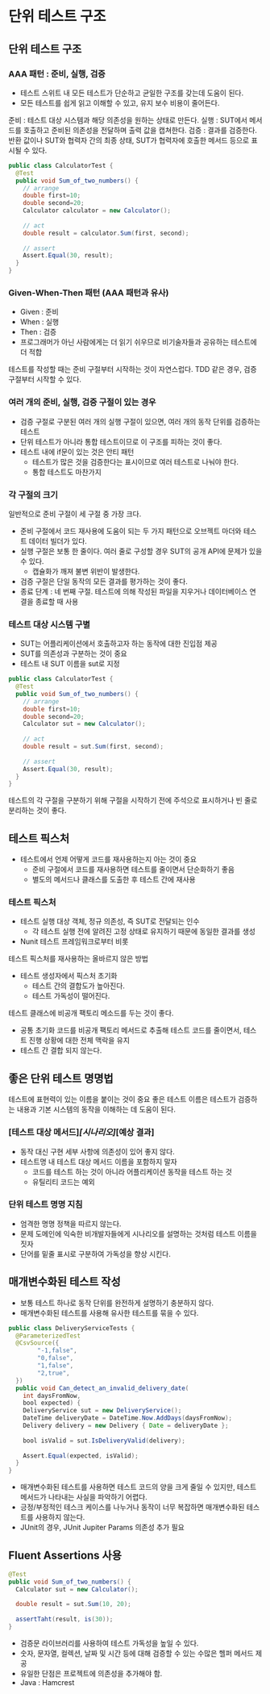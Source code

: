 # 단위 테스트 구조

## 단위 테스트 구조

### AAA 패턴 : 준비, 실행, 검증
- 테스트 스위트 내 모든 테스트가 단순하고 균일한 구조를 갖는데 도움이 된다.
- 모든 테스트를 쉽게 읽고 이해할 수 있고, 유지 보수 비용이 줄어든다.

준비 : 테스트 대상 시스템과 해당 의존성을 원하는 상태로 만든다.
실행 : SUT에서 메서드를 호출하고 준비된 의존성을 전달하며 출력 값을 캡쳐한다.
검증 : 결과를 검증한다. 반환 값이나 SUT와 협력자 간의 최종 상태, SUT가 협력자에 호출한 메서드 등으로 표시될 수 있다.

```java
public class CalculatorTest {
  @Test
  public void Sum_of_two_numbers() {
    // arrange
    double first=10;
    double second=20;
    Calculator calculator = new Calculator();
    
    // act
    double result = calculator.Sum(first, second);
    
    // assert
    Assert.Equal(30, result);
  }
}
```

### Given-When-Then 패턴 (AAA 패턴과 유사)
- Given : 준비
- When : 실행
- Then : 검증
- 프로그래머가 아닌 사람에게는 더 읽기 쉬우므로 비기술자들과 공유하는 테스트에 더 적합

테스트를 작성할 때는 준비 구절부터 시작하는 것이 자연스럽다.
TDD 같은 경우, 검증 구절부터 시작할 수 있다.

### 여러 개의 준비, 실행, 검증 구절이 있는 경우
- 검증 구절로 구분된 여러 개의 실행 구절이 있으면, 여러 개의 동작 단위를 검증하는 테스트
- 단위 테스트가 아니라 통합 테스트이므로 이 구조를 피하는 것이 좋다.
- 테스트 내에 if문이 있는 것은 안티 패턴
  - 테스트가 많은 것을 검증한다는 표시이므로 여러 테스트로 나눠야 한다.
  - 통합 테스트도 마찬가지

### 각 구절의 크기
일반적으로 준비 구절이 세 구절 중 가장 크다.
- 준비 구절에서 코드 재사용에 도움이 되는 두 가지 패턴으로 오브젝트 마더와 테스트 데이터 빌더가 있다.
- 실행 구절은 보통 한 줄이다. 여러 줄로 구성할 경우 SUT의 공개 API에 문제가 있을 수 있다.
  - 캡슐화가 깨져 불변 위반이 발생한다.
- 검증 구절은 단일 동작의 모든 결과를 평가하는 것이 좋다.
- 종료 단계 : 네 번째 구절. 테스트에 의해 작성된 파일을 지우거나 데이터베이스 연결을 종료할 때 사용

### 테스트 대상 시스템 구별
- SUT는 어플리케이션에서 호출하고자 하는 동작에 대한 진입점 제공
- SUT를 의존성과 구분하는 것이 중요
- 테스트 내 SUT 이름을 sut로 지정

```java
public class CalculatorTest {
  @Test
  public void Sum_of_two_numbers() {
    // arrange
    double first=10;
    double second=20;
    Calculator sut = new Calculator();
    
    // act
    double result = sut.Sum(first, second);
    
    // assert
    Assert.Equal(30, result);
  }
}
```

테스트의 각 구절을 구분하기 위해 구절을 시작하기 전에 주석으로 표시하거나 빈 줄로 분리하는 것이 좋다.

## 테스트 픽스처
- 테스트에서 언제 어떻게 코드를 재사용하는지 아는 것이 중요
  - 준비 구절에서 코드를 재사용하면 테스트를 줄이면서 단순화하기 좋음
  - 별도의 메서드나 클래스를 도출한 후 테스트 간에 재사용

### 테스트 픽스처
- 테스트 실행 대상 객체, 정규 의존성, 즉 SUT로 전달되는 인수
  - 각 테스트 실행 전에 알려진 고정 상태로 유지하기 때문에 동일한 결과를 생성
- Nunit 테스트 프레임워크로부터 비롯

테스트 픽스처를 재사용하는 올바르지 않은 방법
- 테스트 생성자에서 픽스처 초기화
  - 테스트 간의 결합도가 높아진다.
  - 테스트 가독성이 떨어진다.

테스트 클래스에 비공개 팩토리 메소드를 두는 것이 좋다.
- 공통 초기화 코드를 비공개 팩토리 메서드로 추출해 테스트 코드를 줄이면서, 테스트 진행 상황에 대한 전체 맥락을 유지
- 테스트 간 결합 되지 않는다.

## 좋은 단위 테스트 명명법

테스트에 표현력이 있는 이름을 붙이는 것이 중요
좋은 테스트 이름은 테스트가 검증하는 내용과 기본 시스템의 동작을 이해하는 데 도움이 된다.

### [테스트 대상 메서드]_[시나리오]_[예상 결과]
- 동작 대신 구현 세부 사항에 의존성이 있어 좋지 않다.
- 테스트명 내 테스트 대상 메서드 이름을 포함하지 말자
  - 코드를 테스트 하는 것이 아니라 어플리케이션 동작을 테스트 하는 것
  - 유틸리티 코드는 예외

### 단위 테스트 명명 지침
- 엄격한 명명 정책을 따르지 않는다.
- 문제 도메인에 익숙한 비개발자들에게 시나리오를 설명하는 것처럼 테스트 이름을 짓자
- 단어를 밑줄 표시로 구분하여 가독성을 향상 시킨다.

## 매개변수화된 테스트 작성

- 보통 테스트 하나로 동작 단위를 완전하게 설명하기 충분하지 않다.
- 매개변수화된 테스트를 사용해 유사한 테스트를 묶을 수 있다.

```java
public class DeliveryServiceTests {
  @ParameterizedTest
  @CsvSource({
        "-1,false",
        "0,false",
        "1,false",
        "2,true",
  })
  public void Can_detect_an_invalid_delivery_date(
    int daysFromNow,
    bool expected) {
    DeliveryService sut = new DeliveryService();
    DateTime deliveryDate = DateTime.Now.AddDays(daysFromNow);
    Delivery delivery = new Delivery { Date = deliveryDate };
    
    bool isValid = sut.IsDeliveryValid(delivery);
    
    Assert.Equal(expected, isValid);
  }
}
```

- 매개변수화된 테스트를 사용하면 테스트 코드의 양을 크게 줄일 수 있지만, 테스트 메서드가 나타내는 사실을 파악하기 어렵다.
- 긍정/부정적인 테스크 케이스를 나누거나 동작이 너무 복잡하면 매개변수화된 테스트를 사용하지 않는다.
- JUnit의 경우, JUnit Jupiter Params 의존성 추가 필요

## Fluent Assertions 사용

```java
@Test
public void Sum_of_two_numbers() {
  Calculator sut = new Calculator();
  
  double result = sut.Sum(10, 20);
  
  assertTaht(result, is(30));
}
```

- 검증문 라이브러리를 사용하여 테스트 가독성을 높일 수 있다.
- 숫자, 문자열, 컬렉션, 날짜 및 시간 등에 대해 검증할 수 있는 수많은 헬퍼 메서드 제공
- 유일한 단점은 프로젝트에 의존성을 추가해야 함.
- Java : Hamcrest
